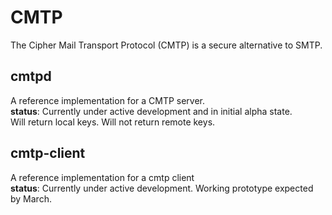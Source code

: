 # CMTP
The Cipher Mail Transport Protocol (CMTP) is a secure alternative to SMTP.
## cmtpd
A reference implementation for a CMTP server.  
__status__: Currently under active development and in initial alpha state.  
Will return local keys. Will not return remote keys.
## cmtp-client
A reference implementation for a cmtp client  
__status__: Currently under active development. Working prototype expected by March.
